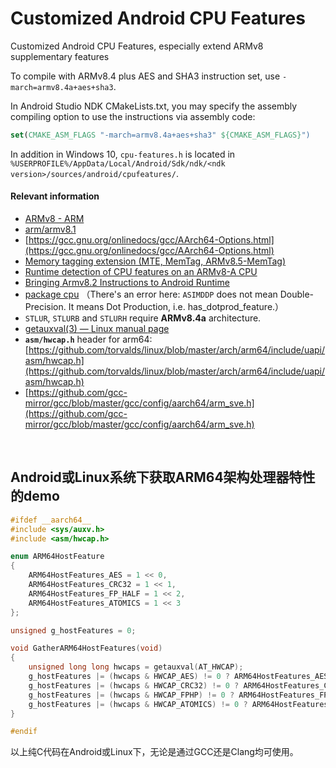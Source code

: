 # Customized Android CPU Features
Customized Android CPU Features, especially extend ARMv8 supplementary features

To compile with ARMv8.4 plus AES and SHA3 instruction set, use `-march=armv8.4a+aes+sha3`.

In Android Studio NDK CMakeLists.txt, you may specify the assembly compiling option to use the instructions via assembly code:

```cmake
set(CMAKE_ASM_FLAGS "-march=armv8.4a+aes+sha3" ${CMAKE_ASM_FLAGS}")
```

In addition in Windows 10, `cpu-features.h` is located in `%USERPROFILE%/AppData/Local/Android/Sdk/ndk/<ndk version>/sources/android/cpufeatures/`.

#### Relevant information

- [ARMv8 - ARM](https://en.wikichip.org/wiki/arm/armv8)
- [arm/armv8.1](https://en.wikichip.org/wiki/arm/armv8.1)
- [https://gcc.gnu.org/onlinedocs/gcc/AArch64-Options.html](https://gcc.gnu.org/onlinedocs/gcc/AArch64-Options.html)
- [Memory tagging extension (MTE, MemTag, ARMv8.5-MemTag)](https://en.wikichip.org/wiki/arm/mte)
- [Runtime detection of CPU features on an ARMv8-A CPU](https://community.arm.com/developer/tools-software/oss-platforms/b/android-blog/posts/runtime-detection-of-cpu-features-on-an-armv8-a-cpu)
- [Bringing Armv8.2 Instructions to Android Runtime](https://community.arm.com/developer/tools-software/oss-platforms/b/android-blog/posts/bringing-armv8-2-instructions-to-android-runtime)
- [package cpu](https://www.godoc.org/golang.org/x/sys/cpu) （There's an error here: `ASIMDDP` does not mean Double-Precision. It means Dot Production, i.e. has_dotprod_feature.）
- `STLUR`, `STLURB` and `STLURH` require **ARMv8.4a** architecture.
- [getauxval(3) — Linux manual page](https://www.man7.org/linux/man-pages/man3/getauxval.3.html)
- **`asm/hwcap.h`** header for arm64: [https://github.com/torvalds/linux/blob/master/arch/arm64/include/uapi/asm/hwcap.h](https://github.com/torvalds/linux/blob/master/arch/arm64/include/uapi/asm/hwcap.h)
- [https://github.com/gcc-mirror/gcc/blob/master/gcc/config/aarch64/arm_sve.h](https://github.com/gcc-mirror/gcc/blob/master/gcc/config/aarch64/arm_sve.h)

<br />

## Android或Linux系统下获取ARM64架构处理器特性的demo

```c
#ifdef __aarch64__
#include <sys/auxv.h>
#include <asm/hwcap.h>

enum ARM64HostFeature
{
    ARM64HostFeatures_AES = 1 << 0,
    ARM64HostFeatures_CRC32 = 1 << 1,
    ARM64HostFeatures_FP_HALF = 1 << 2,
    ARM64HostFeatures_ATOMICS = 1 << 3
};

unsigned g_hostFeatures = 0;

void GatherARM64HostFeatures(void)
{
    unsigned long long hwcaps = getauxval(AT_HWCAP);
    g_hostFeatures |= (hwcaps & HWCAP_AES) != 0 ? ARM64HostFeatures_AES : 0U;
    g_hostFeatures |= (hwcaps & HWCAP_CRC32) != 0 ? ARM64HostFeatures_CRC32 : 0U;
    g_hostFeatures |= (hwcaps & HWCAP_FPHP) != 0 ? ARM64HostFeatures_FP_HALF : 0U;
    g_hostFeatures |= (hwcaps & HWCAP_ATOMICS) != 0 ? ARM64HostFeatures_ATOMICS : 0U;
}

#endif
```

以上纯C代码在Android或Linux下，无论是通过GCC还是Clang均可使用。

